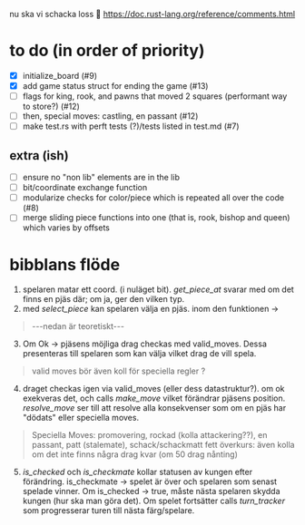 nu ska vi schacka loss 💃
https://doc.rust-lang.org/reference/comments.html

# to do (in order of priority)
- [X] initialize_board (#9)
- [X] add game status struct for ending the game (#13)
- [ ] flags for king, rook, and pawns that moved 2 squares (performant way to store?) (#12)
- [ ] then, special moves: castling, en passant (#12)
- [ ] make test.rs with perft tests (?)/tests listed in test.md (#7)
## extra (ish)
- [ ] ensure no "non lib" elements are in the lib 
- [ ] bit/coordinate exchange function
- [ ] modularize checks for color/piece which is repeated all over the code (#8)
- [ ] merge sliding piece functions into one (that is, rook, bishop and queen) which varies by offsets

# bibblans flöde
1. spelaren matar ett coord. (i nuläget bit). *get_piece_at* svarar med om det finns en pjäs där; om ja, ger den vilken typ.
2. med *select_piece* kan spelaren välja en pjäs. inom den funktionen ->
> ---nedan är teoretiskt---
3. Om Ok -> pjäsens möjliga drag checkas med valid_moves. Dessa presenteras till spelaren som kan välja vilket drag de vill spela. 
> valid moves bör även koll för speciella regler ?
4. draget checkas igen via valid_moves (eller dess datastruktur?). om ok exekveras det, och calls *make_move* vilket förändrar pjäsens position. *resolve_move* ser till att resolve alla konsekvenser som om en pjäs har "dödats" eller speciella moves.
> Speciella Moves: promovering, rockad (kolla attackering??), en passant, patt (stalemate), schack/schackmatt
> fett överkurs: även kolla om det inte finns några drag kvar (om 50 drag nånting)
5. *is_checked* och *is_checkmate* kollar statusen av kungen efter förändring. is_checkmate -> spelet är över och spelaren som senast spelade vinner. Om is_checked -> true, måste nästa spelaren skydda kungen (hur ska man göra det). Om spelet fortsätter calls *turn_tracker* som progresserar turen till nästa färg/spelare.  
